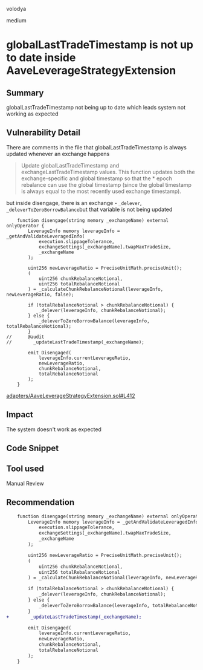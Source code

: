 volodya

medium

# globalLastTradeTimestamp is not up to date inside AaveLeverageStrategyExtension

## Summary
globalLastTradeTimestamp not being up to date which leads system not working as expected
## Vulnerability Detail
There are comments in the file that globalLastTradeTimestamp is always updated whenever an exchange happens
> Update globalLastTradeTimestamp and exchangeLastTradeTimestamp values. This function updates both the exchange-specific and global timestamp so that the
     * epoch rebalance can use the global timestamp (since the global timestamp is always  equal to the most recently used exchange timestamp).
     
but inside disengage, there is an exchange - `_delever`, `_deleverToZeroBorrowBalance`but that variable is not being updated
```solidity
    function disengage(string memory _exchangeName) external onlyOperator {
        LeverageInfo memory leverageInfo = _getAndValidateLeveragedInfo(
            execution.slippageTolerance,
            exchangeSettings[_exchangeName].twapMaxTradeSize,
            _exchangeName
        );

        uint256 newLeverageRatio = PreciseUnitMath.preciseUnit();
        (
            uint256 chunkRebalanceNotional,
            uint256 totalRebalanceNotional
        ) = _calculateChunkRebalanceNotional(leverageInfo, newLeverageRatio, false);

        if (totalRebalanceNotional > chunkRebalanceNotional) {
            _delever(leverageInfo, chunkRebalanceNotional);
        } else {
            _deleverToZeroBorrowBalance(leverageInfo, totalRebalanceNotional);
        }
//      @audit
//        _updateLastTradeTimestamp(_exchangeName);

        emit Disengaged(
            leverageInfo.currentLeverageRatio,
            newLeverageRatio,
            chunkRebalanceNotional,
            totalRebalanceNotional
        );
    }
```
[adapters/AaveLeverageStrategyExtension.sol#L412](https://github.com/sherlock-audit/2023-05-Index/blob/main/index-coop-smart-contracts/contracts/adapters/AaveLeverageStrategyExtension.sol#L412)
## Impact
The system doesn't work as expected
## Code Snippet

## Tool used

Manual Review

## Recommendation
```diff
    function disengage(string memory _exchangeName) external onlyOperator {
        LeverageInfo memory leverageInfo = _getAndValidateLeveragedInfo(
            execution.slippageTolerance,
            exchangeSettings[_exchangeName].twapMaxTradeSize,
            _exchangeName
        );

        uint256 newLeverageRatio = PreciseUnitMath.preciseUnit();
        (
            uint256 chunkRebalanceNotional,
            uint256 totalRebalanceNotional
        ) = _calculateChunkRebalanceNotional(leverageInfo, newLeverageRatio, false);

        if (totalRebalanceNotional > chunkRebalanceNotional) {
            _delever(leverageInfo, chunkRebalanceNotional);
        } else {
            _deleverToZeroBorrowBalance(leverageInfo, totalRebalanceNotional);
        }
+        _updateLastTradeTimestamp(_exchangeName);

        emit Disengaged(
            leverageInfo.currentLeverageRatio,
            newLeverageRatio,
            chunkRebalanceNotional,
            totalRebalanceNotional
        );
    }
```
